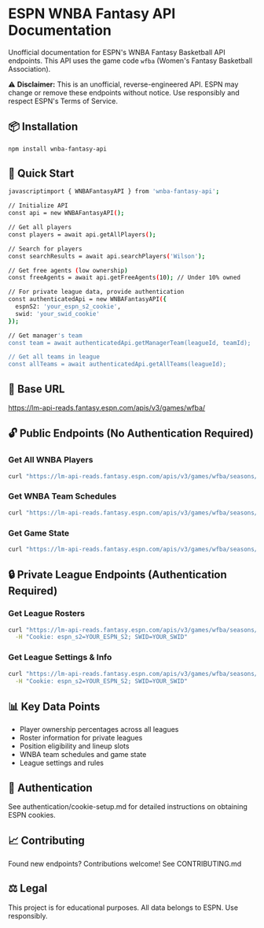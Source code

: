 # ESPN WNBA Fantasy API Documentation

Unofficial documentation for ESPN's WNBA Fantasy Basketball API endpoints. This API uses the game code `wfba` (Women's Fantasy Basketball Association).

⚠️ **Disclaimer:** This is an unofficial, reverse-engineered API. ESPN may change or remove these endpoints without notice. Use responsibly and respect ESPN's Terms of Service.

## 📦 Installation

```bash
npm install wnba-fantasy-api
```

## 🚀 Quick Start
```bash
javascriptimport { WNBAFantasyAPI } from 'wnba-fantasy-api';

// Initialize API
const api = new WNBAFantasyAPI();

// Get all players
const players = await api.getAllPlayers();

// Search for players
const searchResults = await api.searchPlayers('Wilson');

// Get free agents (low ownership)
const freeAgents = await api.getFreeAgents(10); // Under 10% owned

// For private league data, provide authentication
const authenticatedApi = new WNBAFantasyAPI({
  espnS2: 'your_espn_s2_cookie',
  swid: 'your_swid_cookie'
});

// Get manager's team
const team = await authenticatedApi.getManagerTeam(leagueId, teamId);

// Get all teams in league
const allTeams = await authenticatedApi.getAllTeams(leagueId);
```

## 🏀 Base URL
https://lm-api-reads.fantasy.espn.com/apis/v3/games/wfba/

## 🔓 Public Endpoints (No Authentication Required)

### Get All WNBA Players
```bash
curl "https://lm-api-reads.fantasy.espn.com/apis/v3/games/wfba/seasons/2025/players?view=players_wl&scoringPeriodId=0"
```
### Get WNBA Team Schedules
```bash
curl "https://lm-api-reads.fantasy.espn.com/apis/v3/games/wfba/seasons/2025?view=proTeamSchedules_wl"
```
### Get Game State
```bash
curl "https://lm-api-reads.fantasy.espn.com/apis/v3/games/wfba/seasons/2025?view=kona_game_state"
```
## 🔒 Private League Endpoints (Authentication Required)

### Get League Rosters
```bash
curl "https://lm-api-reads.fantasy.espn.com/apis/v3/games/wfba/seasons/2025/segments/0/leagues/{LEAGUE_ID}?view=mRoster&view=mTeam" \
  -H "Cookie: espn_s2=YOUR_ESPN_S2; SWID=YOUR_SWID"
```
### Get League Settings & Info
```bash
curl "https://lm-api-reads.fantasy.espn.com/apis/v3/games/wfba/seasons/2025/segments/0/leagues/{LEAGUE_ID}?view=mSettings" \
  -H "Cookie: espn_s2=YOUR_ESPN_S2; SWID=YOUR_SWID"
```
## 📊 Key Data Points

- Player ownership percentages across all leagues
- Roster information for private leagues
- Position eligibility and lineup slots
- WNBA team schedules and game state
- League settings and rules

## 🔑 Authentication
See authentication/cookie-setup.md for detailed instructions on obtaining ESPN cookies.

## 📈 Contributing
Found new endpoints? Contributions welcome! See CONTRIBUTING.md

## ⚖️ Legal
This project is for educational purposes. All data belongs to ESPN. Use responsibly.